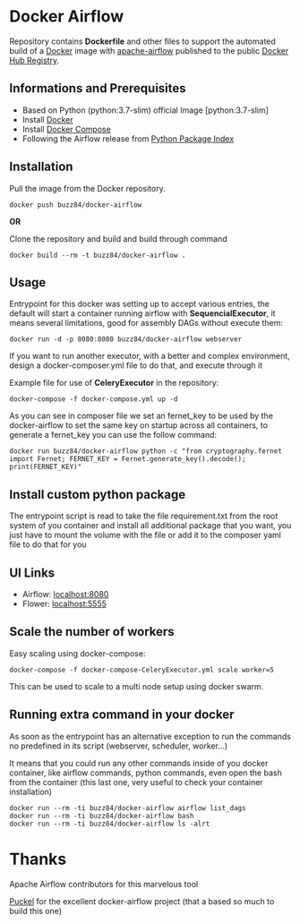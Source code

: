 # Docker Airflow

Repository contains **Dockerfile** and other files to support the automated build of a [Docker](https://www.docker.com/) image with [apache-airflow](https://github.com/apache/airflow) published to the public [Docker Hub Registry](https://hub.docker.com/repository/docker/buzz84/docker-airflow).

## Informations and Prerequisites

* Based on Python (python:3.7-slim) official Image [python:3.7-slim]
* Install [Docker](https://www.docker.com/)
* Install [Docker Compose](https://docs.docker.com/compose/install/)
* Following the Airflow release from [Python Package Index](https://pypi.python.org/pypi/apache-airflow)

## Installation

Pull the image from the Docker repository.

    docker push buzz84/docker-airflow

 **OR**

 Clone the repository and build and build through command

    docker build --rm -t buzz84/docker-airflow .


## Usage

Entrypoint for this docker was setting up to accept various entries, the default will start a container running airflow with **SequencialExecutor**, it means several limitations, good for assembly DAGs without execute them:

    docker run -d -p 8080:8080 buzz84/docker-airflow webserver

If you want to run another executor, with a better and complex environment, design a docker-composer.yml file to do that, and execute through it

Example file for use of **CeleryExecutor** in the repository:

    docker-compose -f docker-compose.yml up -d

As you can see in composer file we set an fernet_key to be used by the docker-airflow to set the same key on startup across all containers, to generate a fernet_key you can use the follow command:

    docker run buzz84/docker-airflow python -c "from cryptography.fernet import Fernet; FERNET_KEY = Fernet.generate_key().decode(); print(FERNET_KEY)"


## Install custom python package

The entrypoint script is read to take the file requirement.txt from the root system of you container and install all additional package that you want, you just have to mount the volume with the file or add it to the composer yaml file to do that for you

## UI Links

- Airflow: [localhost:8080](http://localhost:8080/)
- Flower: [localhost:5555](http://localhost:5555/)


## Scale the number of workers

Easy scaling using docker-compose:

    docker-compose -f docker-compose-CeleryExecutor.yml scale worker=5

This can be used to scale to a multi node setup using docker swarm.

## Running extra command in your docker

As soon as the entrypoint has an alternative exception to run the commands no predefined in its script (webserver, scheduler, worker...)

It means that you could run any other commands inside of you docker container, like airflow commands, python commands, even open the bash from the container (this last one, very useful to check your container installation)

    docker run --rm -ti buzz84/docker-airflow airflow list_dags
    docker run --rm -ti buzz84/docker-airflow bash
    docker run --rm -ti buzz84/docker-airflow ls -alrt

# Thanks

Apache Airflow contributors for this marvelous tool 

[Puckel](https://github.com/puckel/docker-airflow) for the excellent docker-airflow project (that a based so much to build this one)